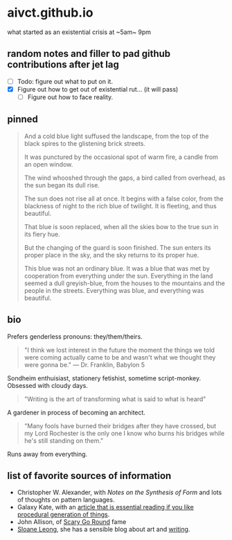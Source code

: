 # aivct.github.io
what started as an existential crisis at ~5am~ 9pm

## random notes and filler to pad github contributions after jet lag
- [ ] Todo: figure out what to put on it.
- [x] Figure out how to get out of existential rut... (it will pass)
    - [ ] Figure out how to face reality.

## pinned
>And a cold blue light suffused the landscape, from the top of the black spires to the glistening brick streets. 
>
>It was punctured by the occasional spot of warm fire, a candle from an open window.
>
>The wind whooshed through the gaps, a bird called from overhead, as the sun began its dull rise.
>
>The sun does not rise all at once. It begins with a false color, from the blackness of night to the rich blue of twilight. It is fleeting, and thus beautiful. 
>
>That blue is soon replaced, when all the skies bow to the true sun in its fiery hue. 
>
>But the changing of the guard is soon finished. The sun enters its proper place in the sky, and the sky returns to its proper hue.
>
>This blue was not an ordinary blue. It was a blue that was met by cooperation from everything under the sun. Everything in the land seemed a dull greyish-blue, from the houses to the mountains and the people in the streets. Everything was blue, and everything was beautiful.


## bio
Prefers genderless pronouns: they/them/theirs.

>"I think we lost interest in the future the moment the things we told were coming actually came to be and wasn't what we thought they were gonna be." — Dr. Franklin, Babylon 5

Sondheim enthuisiast, stationery fetishist, sometime script-monkey. Obsessed with cloudy days.

>"Writing is the art of transforming what is said to what is heard"

A gardener in process of becoming an architect. 

>"Many fools have burned their bridges after they have crossed, but my Lord Rochester is the only one I know who burns his bridges while he's still standing on them."

Runs away from everything.

## list of favorite sources of information
- Christopher W. Alexander, with *Notes on the Synthesis of Form* and lots of thoughts on pattern languages.
- Galaxy Kate, with an [article that is essential reading if you like procedural generation of things](https://galaxykate.com/blog/generator.html). 
- John Allison, of [Scary Go Round](https://web.archive.org/web/20191227151057/http://scarygoround.com/) fame
- [Sloane Leong](https://sloaneleong.com/2022/01/05/on-purple-prose/), she has a sensible blog about art and [writing](https://sloaneleong.com/2021/10/24/on-structure-protagonists-and-conflict/).
